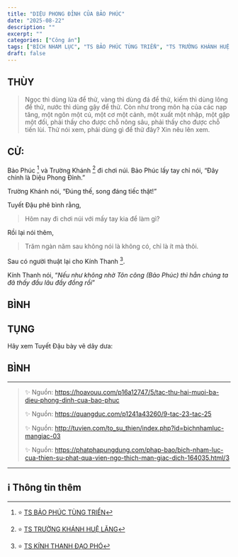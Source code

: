 ```yaml
---
title: "DIỆU PHONG ĐỈNH CỦA BẢO PHÚC"
date: "2025-08-22"
description: ""
excerpt: ""
categories: ["Công án"]
tags: ["BÍCH NHAM LỤC", "TS BẢO PHÚC TÙNG TRIỂN", "TS TRƯỜNG KHÁNH HUỆ LĂNG"]
draft: false
---
```


## THÙY

> Ngọc thì dùng lửa để thử, vàng thì dùng đá để thử, kiếm thì dùng lông để thử, nước thì dùng gậy để thử. 
> Còn như trong môn hạ của các nạp tăng, một ngôn một cú, một cơ một cảnh, một xuất một nhập, một gặp một đối, phải thấy cho được chỗ nông sâu, phải thấy cho được chỗ tiến lùi. 
> Thử nói xem, phải dùng gì để thử đây? Xin nêu lên xem.

## CỬ:

Bảo Phúc [^1] và Trường Khánh [^2] đi chơi núi. Bảo Phúc lấy tay chỉ nói, “Đây chính là Diệu Phong Đỉnh.” 

Trường Khánh nói, “Đúng thế, song đáng tiếc thật!” 

Tuyết Đậu phê bình rằng, 

> Hôm nay đi chơi núi với mấy tay kia để làm gì? 

Rồi lại nói thêm, 

> Trăm ngàn năm sau không nói là không có, chỉ là ít mà thôi.

Sau có người thuật lại cho Kính Thanh [^3]. 

Kính Thanh nói, “*Nếu như không nhờ Tôn công (Bảo Phúc) thì hẳn chúng ta đã thấy đầu lâu đầy đồng rồi*”

## BÌNH



## TỤNG

Hãy xem Tuyết Đậu bày vẽ dây dưa:

> 

## BÌNH



***

> ✨ Nguồn:  https://hoavouu.com/p16a12747/5/tac-thu-hai-muoi-ba-dieu-phong-dinh-cua-bao-phuc
>
> ✨ Nguồn:  https://quangduc.com/p1241a43260/9-tac-23-tac-25
>
> ✨ Nguồn:  http://tuvien.com/to_su_thien/index.php?id=bichnhamluc-mangiac-03
>
> ✨ Nguồn:  https://phatphapungdung.com/phap-bao/bich-nham-luc-cua-thien-su-phat-qua-vien-ngo-thich-man-giac-dich-164035.html/3

***

## ℹ️ Thông tin thêm

[^1]: ⭐️  <a href="https://blog.phapthihoi.org/gt-member/ts-bao-phuc-tung-trien/" target="_blank">TS BẢO PHÚC TÙNG TRIỂN</a>

[^2]: ⭐️  <a href="https://blog.phapthihoi.org/gt-member/ts-truong-khanh-hue-lang/" target="_blank">TS TRƯỜNG KHÁNH HUỆ LĂNG</a>

[^3]: ⭐️  <a href="https://blog.phapthihoi.org/gt-member/ts-kinh-thanh-dao-pho/" target="_blank">TS KÍNH THANH ĐẠO PHÓ</a>


